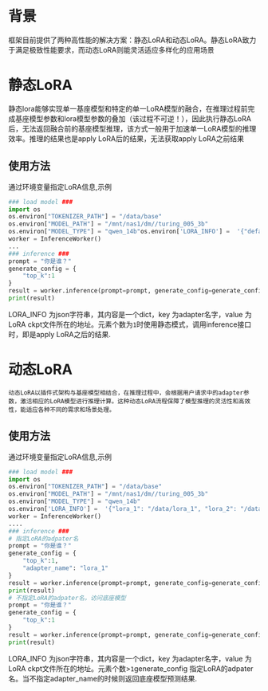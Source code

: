 # 背景
框架目前提供了两种高性能的解决方案：静态LoRA和动态LoRA。静态LoRA致力于满足极致性能要求，而动态LoRA则能灵活适应多样化的应用场景

# 静态LoRA
   静态lora能够实现单一基座模型和特定的单一LoRA模型的融合，在推理过程前完成基座模型参数和lora模型参数的叠加（该过程不可逆！），因此执行静态LoRA后，无法返回融合前的基座模型推理，该方式一般用于加速单一LoRA模型的推理效率。推理的结果也是apply LoRA后的结果，无法获取apply LoRA之前结果
## 使用方法
通过环境变量指定LoRA信息,示例
``` python
### load model ###
import os
os.environ["TOKENIZER_PATH"] = "/data/base"
os.environ["MODEL_PATH"] = "/mnt/nas1/dm//turing_005_3b"
os.environ["MODEL_TYPE"] = "qwen_14b"os.environ['LORA_INFO'] =  '{"default": "/data/lora_1"}'
worker = InferenceWorker()
...
### inference ###
prompt = "你是谁？"
generate_config = {
    "top_k":1
}
result = worker.inference(prompt=prompt, generate_config=generate_config)
print(result)

```
LORA_INFO 为json字符串，其内容是一个dict，key 为adapter名字，value 为LoRA ckpt文件所在的地址。元素个数为`1`时使用静态模式，调用inference接口时，即是apply LoRA之后的结果.

# 动态LoRA
    动态LoRA以插件式架构与基座模型相结合，在推理过程中，会根据用户请求中的adapter参数，激活相应的LoRA模型进行推理计算。这种动态LoRA流程保障了模型推理的灵活性和高效性，能适应各种不同的需求和场景处理。

## 使用方法
通过环境变量指定LoRA信息,示例
``` python
### load model ###
import os
os.environ["TOKENIZER_PATH"] = "/data/base"
os.environ["MODEL_PATH"] = "/mnt/nas1/dm//turing_005_3b"
os.environ["MODEL_TYPE"] = "qwen_14b"
os.environ['LORA_INFO'] =  '{"lora_1": "/data/lora_1", "lora_2": "/data/lora_2", "lora_3": "/data/lora_3"}'
worker = InferenceWorker()
....
### inference ###
# 指定LoRA的adpater名
prompt = "你是谁？"
generate_config = {
    "top_k":1,
    "adapter_name": "lora_1"
}
result = worker.inference(prompt=prompt, generate_config=generate_config)
print(result)
# 不指定LoRA的adpater名，访问底座模型
prompt = "你是谁？"
generate_config = {
    "top_k":1
}
result = worker.inference(prompt=prompt, generate_config=generate_config)
print(result)
```
LORA_INFO 为json字符串，其内容是一个dict，key 为adapter名字，value 为LoRA ckpt文件所在的地址。元素个数>`1`generate_config 指定LoRA的adpater名。当不指定adapter_name的时候则返回底座模型预测结果.